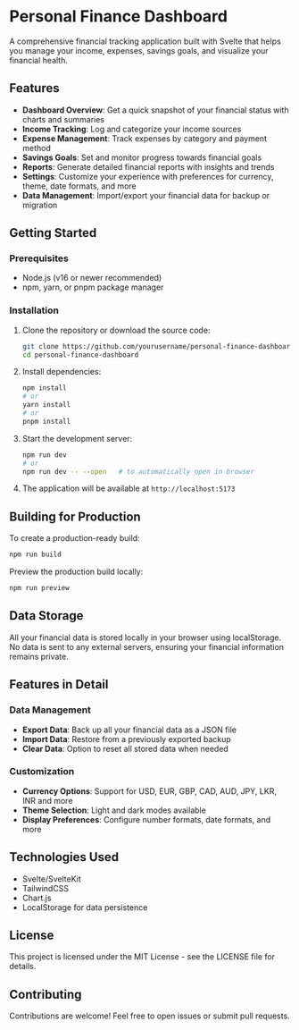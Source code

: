 # Personal Finance Dashboard

A comprehensive financial tracking application built with Svelte that helps you manage your income, expenses, savings goals, and visualize your financial health.

## Features

- **Dashboard Overview**: Get a quick snapshot of your financial status with charts and summaries
- **Income Tracking**: Log and categorize your income sources
- **Expense Management**: Track expenses by category and payment method
- **Savings Goals**: Set and monitor progress towards financial goals
- **Reports**: Generate detailed financial reports with insights and trends
- **Settings**: Customize your experience with preferences for currency, theme, date formats, and more
- **Data Management**: Import/export your financial data for backup or migration

## Getting Started

### Prerequisites

- Node.js (v16 or newer recommended)
- npm, yarn, or pnpm package manager

### Installation

1. Clone the repository or download the source code:

   ```bash
   git clone https://github.com/yourusername/personal-finance-dashboard.git
   cd personal-finance-dashboard
   ```

2. Install dependencies:

   ```bash
   npm install
   # or
   yarn install
   # or
   pnpm install
   ```

3. Start the development server:

   ```bash
   npm run dev
   # or
   npm run dev -- --open   # to automatically open in browser
   ```

4. The application will be available at `http://localhost:5173`

## Building for Production

To create a production-ready build:

```bash
npm run build
```

Preview the production build locally:

```bash
npm run preview
```

## Data Storage

All your financial data is stored locally in your browser using localStorage. No data is sent to any external servers, ensuring your financial information remains private.

## Features in Detail

### Data Management

- **Export Data**: Back up all your financial data as a JSON file
- **Import Data**: Restore from a previously exported backup
- **Clear Data**: Option to reset all stored data when needed

### Customization

- **Currency Options**: Support for USD, EUR, GBP, CAD, AUD, JPY, LKR, INR and more
- **Theme Selection**: Light and dark modes available
- **Display Preferences**: Configure number formats, date formats, and more

## Technologies Used

- Svelte/SvelteKit
- TailwindCSS
- Chart.js
- LocalStorage for data persistence

## License

This project is licensed under the MIT License - see the LICENSE file for details.

## Contributing

Contributions are welcome! Feel free to open issues or submit pull requests.
